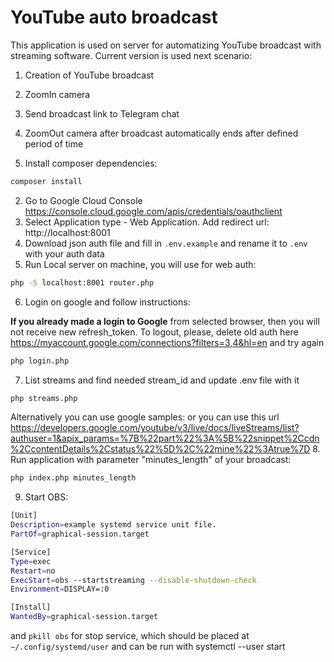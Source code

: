 # YouTube auto broadcast

This application is used on server for automatizing YouTube broadcast with streaming software. Current version is used next scenario:
1. Creation of YouTube broadcast
2. ZoomIn camera
3. Send broadcast link to Telegram chat
4. ZoomOut camera after broadcast automatically ends after defined period of time


1. Install composer dependencies:
```bash
composer install
```
2. Go to Google Cloud Console https://console.cloud.google.com/apis/credentials/oauthclient 
3. Select Application type - Web Application. Add redirect url: http://localhost:8001
4. Download json auth file and fill in `.env.example` and rename it to `.env` with your auth data
5. Run Local server on machine, you will use for web auth:
```bash
php -S localhost:8001 router.php
```
6. Login on google and follow instructions:

**If you already made a login to Google** from selected browser, then you will not receive new refresh_token. To logout, please, delete old auth here https://myaccount.google.com/connections?filters=3,4&hl=en and try again
```bash
php login.php
```
7. List streams and find needed stream_id and update .env file with it
```bash
php streams.php
``` 
Alternatively you can use google samples:  or you can use this url https://developers.google.com/youtube/v3/live/docs/liveStreams/list?authuser=1&apix_params=%7B%22part%22%3A%5B%22snippet%2Ccdn%2CcontentDetails%2Cstatus%22%5D%2C%22mine%22%3Atrue%7D
8. Run application with parameter "minutes_length" of your broadcast: 
```bash
php index.php minutes_length
```

9. Start OBS:
```bash
[Unit]
Description=example systemd service unit file.
PartOf=graphical-session.target

[Service]
Type=exec
Restart=no
ExecStart=obs --startstreaming --disable-shutdown-check
Environment=DISPLAY=:0

[Install]
WantedBy=graphical-session.target
```

and `pkill obs` for stop service, which should be placed at `~/.config/systemd/user` and can be run with systemctl --user start
